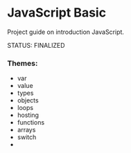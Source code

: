 # JavaScript Basic

Project guide on introduction JavaScript.

STATUS: FINALIZED

### Themes:

- var
- value
- types
- objects
- loops
- hosting
- functions
- arrays
- switch
- 